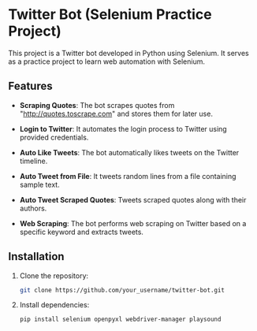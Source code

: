 # Twitter Bot (Selenium Practice Project)

This project is a Twitter bot developed in Python using Selenium. It serves as a practice project to learn web automation with Selenium.

## Features

- **Scraping Quotes**: The bot scrapes quotes from "http://quotes.toscrape.com" and stores them for later use.

- **Login to Twitter**: It automates the login process to Twitter using provided credentials.

- **Auto Like Tweets**: The bot automatically likes tweets on the Twitter timeline.

- **Auto Tweet from File**: It tweets random lines from a file containing sample text.

- **Auto Tweet Scraped Quotes**: Tweets scraped quotes along with their authors.

- **Web Scraping**: The bot performs web scraping on Twitter based on a specific keyword and extracts tweets.

## Installation

1. Clone the repository:
   ```bash
   git clone https://github.com/your_username/twitter-bot.git
2. Install dependencies:
   ```bash
   pip install selenium openpyxl webdriver-manager playsound
